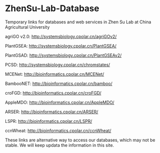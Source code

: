 # ZhenSu-Lab-Database

Temporary links for databases and web services in Zhen Su Lab at China Agricultural University

  agriGO v2.0: http://systemsbiology.cpolar.cn/agriGOv2/

  PlantGSEA: http://systemsbiology.cpolar.cn/PlantGSEA/

  PlantGSAD: http://systemsbiology.cpolar.cn/PlantGSEAv2/        

  PCSD: http://systemsbiology.cpolar.cn/chromstates/        

  MCENet: http://bioinformatics.cpolar.cn/MCENet/  

  BambooNET: http://bioinformatics.cpolar.cn/bamboo/      

  croFGD: http://bioinformatics.cpolar.cn/croFGD/  

  AppleMDO: http://bioinformatics.cpolar.cn/AppleMDO/

  ARSER: http://bioinformatics.cpolar.cn/ARSER/

  LSPR: http://bioinformatics.cpolar.cn/LSPR/

  ccnWheat: http://bioinformatics.cpolar.cn/ccnWheat/

These links are alternative way to access our databases, which may not be stable. We will keep updata the information in this site.
